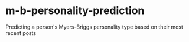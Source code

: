 # m-b-personality-prediction
Predicting a person's Myers-Briggs personality type based on their most recent posts
